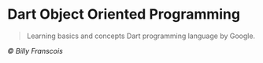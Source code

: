 # Dart Object Oriented Programming

> Learning basics and concepts Dart programming language by Google.

<i> © Billy Franscois </i>
